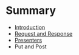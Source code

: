 # Summary

* [Introduction](README.md)
* [Request and Response](request_and_response.md)
* [Presenters](presenters.md)
* Put and Post

